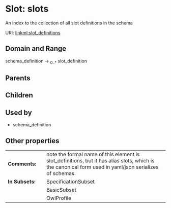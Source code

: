 
# Slot: slots


An index to the collection of all slot definitions in the schema

URI: [linkml:slot_definitions](https://w3id.org/linkml/slot_definitions)


## Domain and Range

schema_definition &#8594;  <sub>0..\*</sub> slot_definition

## Parents


## Children


## Used by

 * schema_definition

## Other properties

|  |  |  |
| --- | --- | --- |
| **Comments:** | | note the formal name of this element is slot_definitions, but it has alias slots, which is the canonical form used in yaml/json serializes of schemas. |
| **In Subsets:** | | SpecificationSubset |
|  | | BasicSubset |
|  | | OwlProfile |

